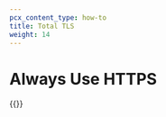 ```yaml
---
pcx_content_type: how-to
title: Total TLS
weight: 14
---
```


# Always Use HTTPS

{{<render file="_always-use-https-definition.md">}}